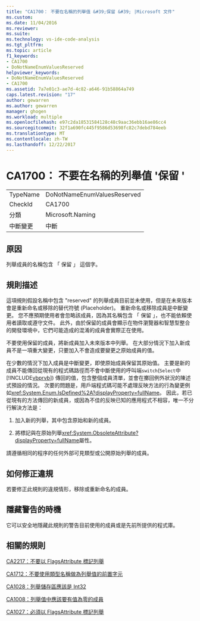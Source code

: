 ```yaml
---
title: "CA1700： 不要在名稱的列舉值 &#39;保留 &#39; |Microsoft 文件"
ms.custom: 
ms.date: 11/04/2016
ms.reviewer: 
ms.suite: 
ms.technology: vs-ide-code-analysis
ms.tgt_pltfrm: 
ms.topic: article
f1_keywords:
- CA1700
- DoNotNameEnumValuesReserved
helpviewer_keywords:
- DoNotNameEnumValuesReserved
- CA1700
ms.assetid: 7a7e01c3-ae7d-4c82-a646-91b58864a749
caps.latest.revision: "17"
author: gewarren
ms.author: gewarren
manager: ghogen
ms.workload: multiple
ms.openlocfilehash: e97c2da18531584128c48c9aac36ebb16ae86cc4
ms.sourcegitcommit: 32f1a690fc445f9586d53698fc82c7debd784eeb
ms.translationtype: MT
ms.contentlocale: zh-TW
ms.lasthandoff: 12/22/2017
---
```

# <a name="ca1700-do-not-name-enum-values-39reserved39"></a>CA1700： 不要在名稱的列舉值 &#39;保留 &#39;
|||  
|-|-|  
|TypeName|DoNotNameEnumValuesReserved|  
|CheckId|CA1700|  
|分類|Microsoft.Naming|  
|中斷變更|中斷|  
  
## <a name="cause"></a>原因  
 列舉成員的名稱包含 「 保留 」 這個字。  
  
## <a name="rule-description"></a>規則描述  
 這項規則假設名稱中包含 "reserved" 的列舉成員目前並未使用，但是在未來版本會是重新命名或移除的替代符號 (Placeholder)。 重新命名或移除成員是中斷變更。 您不應預期使用者會忽略該成員，因為其名稱包含 「 保留 」，也不能依賴使用者讀取或遵守文件。 此外，由於保留的成員會顯示在物件瀏覽器和智慧型整合的開發環境中，它們可能造成的混淆的成員會實際正在使用。  
  
 不要使用保留的成員，將新成員加入未來版本中列舉。 在大部分情況下加入新成員不是一項重大變更，只要加入不會造成要變更之原始成員的值。  
  
 在少數的情況下加入成員是中斷變更，即使原始成員保留其原始值。 主要是新的成員不能傳回從現有的程式碼路徑而不會中斷使用的呼叫端`switch`(`Select`中[!INCLUDE[vbprvb](../code-quality/includes/vbprvb_md.md)]) 傳回的值，包含整個成員清單，並會在擲回例外狀況的陳述式預設的情況。 次要的問題是，用戶端程式碼可能不處理反映方法的行為變更例如<xref:System.Enum.IsDefined%2A?displayProperty=fullName>。 因此，若已從現有的方法傳回的新成員，或因為不佳的反映已知的應用程式不相容，唯一不分行解決方法是：  
  
1.  加入新的列舉，其中包含原始和新的成員。  
  
2.  將標記與在原始列舉<xref:System.ObsoleteAttribute?displayProperty=fullName>屬性。  
  
 請遵循相同的程序的任何外部可見類型或公開原始列舉的成員。  
  
## <a name="how-to-fix-violations"></a>如何修正違規  
 若要修正此規則的違規情形，移除或重新命名的成員。  
  
## <a name="when-to-suppress-warnings"></a>隱藏警告的時機  
 它可以安全地隱藏此規則的警告目前使用的成員或是先前所提供的程式庫。  
  
## <a name="related-rules"></a>相關的規則  
 [CA2217：不要以 FlagsAttribute 標記列舉](../code-quality/ca2217-do-not-mark-enums-with-flagsattribute.md)  
  
 [CA1712：不要使用類型名稱做為列舉值的前置字元](../code-quality/ca1712-do-not-prefix-enum-values-with-type-name.md)  
  
 [CA1028：列舉儲存區應該是 Int32](../code-quality/ca1028-enum-storage-should-be-int32.md)  
  
 [CA1008：列舉值中應該要有值為零的成員](../code-quality/ca1008-enums-should-have-zero-value.md)  
  
 [CA1027：必須以 FlagsAttribute 標記列舉](../code-quality/ca1027-mark-enums-with-flagsattribute.md)